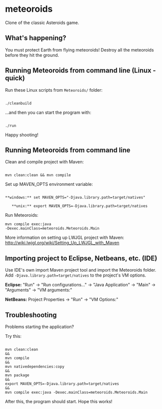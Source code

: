 # meteoroids
Clone of the classic Asteroids game.

## What's happening?

You must protect Earth from flying meteoroids! Destroy all the meteoroids before they hit the ground.

## Running Meteoroids from command line (Linux - quick)

Run these Linux scripts from <code>Meteoroids/</code> folder:

<code>
./cleanbuild
</code>

...and then you can start the program with:

<code>
./run
</code>

Happy shooting!

## Running Meteoroids from command line

Clean and compile project with Maven:

<code>
mvn clean:clean && mvn compile
</code>

Set up MAVEN_OPTS environment variable:

<code>
**windows:** set MAVEN_OPTS="-Djava.library.path=target/natives"
</code>

<code>
   **unix:** export MAVEN_OPTS=-Djava.library.path=target/natives
</code>

Run Meteoroids:

<code>mvn compile exec:java -Dexec.mainClass=meteoroids.Meteoroids.Main</code>

More information on setting up LWJGL project with Maven: http://wiki.lwjgl.org/wiki/Setting_Up_LWJGL_with_Maven

## Importing project to Eclipse, Netbeans, etc. (IDE)

Use IDE's own import Maven project tool and import the Meteoroids folder.
Add <code>-Djava.library.path=target/natives</code> to the project's VM options.

**Eclipse:**
"Run" -> "Run configurations..." -> "Java Application" -> "Main" -> "Arguments" -> "VM arguments:"

**NetBeans:**
Project Properties -> "Run" -> "VM Options:"

## Troubleshooting

Problems starting the application?

Try this:

<code>
mvn clean:clean
&&
mvn compile
&&
mvn nativedependencies:copy
&&
mvn package
&&
export MAVEN_OPTS=-Djava.library.path=target/natives
&&
mvn compile exec:java -Dexec.mainClass=meteoroids.Meteoroids.Main
</code>

After this, the program should start. Hope this works!

